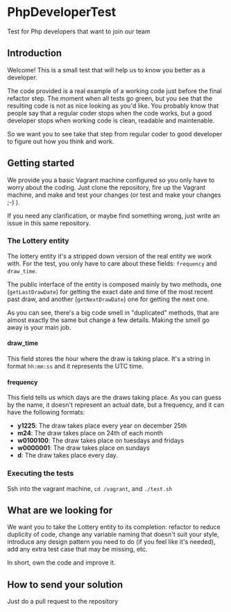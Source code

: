 # PhpDeveloperTest
Test for Php developers that want to join our team

## Introduction
Welcome! This is a small test that will help us to know you better as a developer. 

The code provided is a real example of a working code just before the final refactor step. The moment when all tests go
green, but you see that the resulting code is not as nice looking as you'd like. You probably know that people say that 
a regular coder stops when the code works, but a good developer stops when working code is clean, readable and maintenable.

So we want you to see take that step from regular coder to good developer to figure out how you think and work.

## Getting started
We provide you a basic Vagrant machine configured so you only have to worry about the coding. Just clone the repository, 
fire up the Vagrant machine, and make and test your changes (or test and make your changes ;-) ). 

If you need any clarification, or maybe find something wrong, just write an issue in this same repository.

### The Lottery entity
The lottery entity it's a stripped down version of the real entity we work with. For the test, you only have to care
about these fields: ``frequency`` and ``draw_time``.

The public interface of the entity is composed mainly by two methods, one (``getLastDrawDate``) for getting the exact 
date and time of the most recent past draw, and another (``getNextDrawDate``) one for getting the next one.

As you can see, there's a big code smell in "duplicated" methods, that are almost exactly the same but change a few 
details. Making the smell go away is your main job.

#### draw_time
This field stores the hour where the draw is taking place. It's a string in format ``hh:mm:ss`` and it represents the
UTC time.

#### frequency
This field tells us which days are the draws taking place. As you can guess by the name, it doesn't represent an actual
date, but a frequency, and it can have the following formats:

* __y1225__: The draw takes place every year on december 25th
* __m24__: The draw takes place on 24th of each month
* __w0100100__: The draw takes place on tuesdays and fridays
* __w0000001__: The draw takes place on sundays
* __d__: The draw takes place every day.

### Executing the tests
Ssh into the vagrant machine, ``cd /vagrant``, and ``./test.sh``

## What are we looking for
We want you to take the Lottery entity to its completion: refactor to reduce duplicity of code, change any variable 
naming that doesn't suit your style, introduce any design pattern you need to do (if you feel like it's needed), add 
any extra test case that may be missing, etc.  

In short, own the code and improve it.

## How to send your solution

Just do a pull request to the repository
